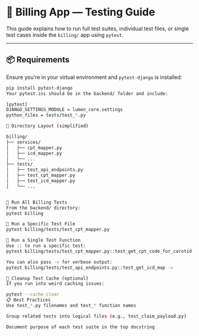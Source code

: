 # 🧪 Billing App — Testing Guide

This guide explains how to run full test suites, individual test files, or single test cases inside the `billing/` app using `pytest`.

---

## 📦 Requirements

Ensure you're in your virtual environment and `pytest-django` is installed:

```bash
pip install pytest-django
Your pytest.ini should be in the backend/ folder and include:

[pytest]
DJANGO_SETTINGS_MODULE = lumen_core.settings
python_files = tests/test_*.py

📁 Directory Layout (simplified)

billing/
├── services/
│   ├── cpt_mapper.py
│   ├── icd_mapper.py
│   └── ...
├── tests/
│   ├── test_api_endpoints.py
│   ├── test_cpt_mapper.py
│   ├── test_icd_mapper.py
│   └── ...


🚀 Run All Billing Tests
From the backend/ directory:
pytest billing

🧪 Run a Specific Test File
pytest billing/tests/test_cpt_mapper.py

🧪 Run a Single Test Function
Use :: to run a specific test:
pytest billing/tests/test_cpt_mapper.py::test_get_cpt_code_for_carotid

You can also pass -v for verbose output:
pytest billing/tests/test_api_endpoints.py::test_get_icd_map -v

🧹 Cleanup Test Cache (optional)
If you run into weird caching issues:

pytest --cache-clear
📋 Best Practices
Use test_*.py filenames and test_* function names

Group related tests into logical files (e.g., test_claim_payload.py)

Document purpose of each test suite in the top docstring

